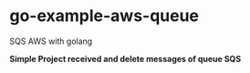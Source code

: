 # go-example-aws-queue
SQS AWS with golang

**Simple Project received and delete messages of queue SQS**
